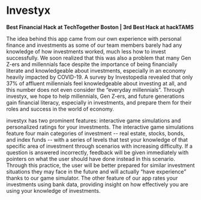 # Investyx
<b>Best Financial Hack at TechTogether Boston | 3rd Best Hack at hackTAMS</b>


The idea behind this app came from our own experience with personal finance and investments as some of our team members barely had any knowledge of how investments worked, much less how to invest successfully. We soon realized that this was also a problem that many Gen Z-ers and millennials face despite the importance of being financially literate and knowledgeable about investments, especially in an economy heavily impacted by COVID-19. A survey by Investopedia revealed that only 37% of affluent millennials feel knowledgeable about investing at all, and this number does not even consider the “everyday millennials”. Through investyx, we hope to help millennials, Gen Z-ers, and future generations gain financial literacy, especially in investments, and prepare them for their roles and success in the world of economy.


investyx has two prominent features: interactive game simulations and personalized ratings for your investments. The interactive game simulations feature four main categories of investment -- real estate, stocks, bonds, and index funds -- with a series of levels that test your knowledge of that specific area of investment through scenarios with increasing difficulty. If a question is answered incorrectly, feedback will be given immediately with pointers on what the user should have done instead in this scenario. Through this practice, the user will be better prepared for similar investment situations they may face in the future and will actually “have experience” thanks to our game simulator. The other feature of our app rates your investments using bank data, providing insight on how effectively you are using your knowledge of investments.
